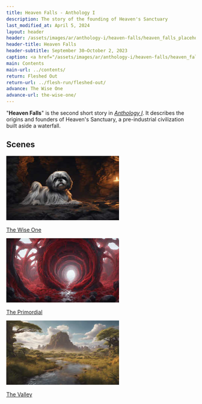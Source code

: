 ```yaml
---
title: Heaven Falls - Anthology I
description: The story of the founding of Heaven's Sanctuary
last_modified_at: April 5, 2024
layout: header
header: /assets/images/ar/anthology-i/heaven-falls/heaven_falls_placeholder_blur.jpg
header-title: Heaven Falls
header-subtitle: September 30–October 2, 2023
caption: <a href="/assets/images/ar/anthology-i/heaven-falls/heaven_falls_placeholder.jpg" target="_blank">AI placeholder artwork</a> generated above using <a href="https://creator.nightcafe.studio/creation/J1SsnctcQcV9A6eme82l" target="_blank">SDXL 1.0</a> — <a href="https://creativecommons.org/publicdomain/zero/1.0/" target="_blank">CC0 1.0</a>
main: Contents
main-url: ../contents/
return: Fleshed Out
return-url: ../flesh-run/fleshed-out/
advance: The Wise One
advance-url: the-wise-one/
---
```


"**Heaven Falls**" is the second short story in *[Anthology I](../)*. It describes the origins and founders of Heaven's Sanctuary, a pre-industrial civilization built aside a waterfall.

## Scenes

<div markdown=0>
    <a class="feature option cropped" href="the-wise-one/">
        <img src="/assets/images/ar/anthology-i/heaven-falls/the_wise_one_placeholder_small.jpg" alt="The Wise One placeholder artwork">
        <div><p>The Wise One</p></div>
    </a>
    <a class="feature option cropped" href="the-primordial/">
        <img src="/assets/images/ar/anthology-i/heaven-falls/the_primordial_placeholder_small.jpg" alt="The Primordial placeholder artwork">
        <div><p>The Primordial</p></div>
    </a>
    <a class="feature option cropped" href="the-valley/">
        <img src="/assets/images/ar/anthology-i/heaven-falls/the_valley_placeholder_small.jpg" alt="The Valley placeholder artwork">
        <div><p>The Valley</p></div>
    </a>
</div>